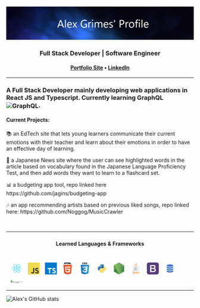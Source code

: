 ![](assets/BackgroundBanner.PNG)

<div align="center">
    <h3>Full Stack Developer | Software Engineer</h3>
</div>
<h4 align="center">
    <a href="https://alex-grimes-fullstack.herokuapp.com/">Portfolio Site</a> •
    <a href="https://www.linkedin.com/in/alex-grimes-dev/">LinkedIn</a>
</h4>

---

### A Full Stack Developer mainly developing web applications in React JS and Typescript. Currently learning GraphQL  <img alt="GraphQL" height="25" style="" align="center" src="https://upload.wikimedia.org/wikipedia/commons/thumb/1/17/GraphQL_Logo.svg/1200px-GraphQL_Logo.svg.png" />.

<h4>Current Projects:</h4>
<p>📚 an EdTech site that lets young learners communicate their current emotions with their teacher and learn about their emotions in order to have an effective day of learning.</p>
<p>🌸 a Japanese News site where the user can see highlighted words in the article based on vocabulary found in the Japanese Language Proficiency Test, and then add words they want to learn to a flashcard set.</p>
<p>📊 a budgeting app tool, repo linked here https://github.com/jagins/budgeting-app </li>
<p>🎶 an app recommending artists based on previous liked songs, repo linked here: https://github.com/Noggog/MusicCrawler</p>
<br/>

<table>
    <tr>
        <th><h4>Learned Languages & Frameworks</h4></th>
    </tr>
    <tr>
        <td style="padding-top: 20px;"><img style="margin-left: 5px; margin-right: 5px;" height="32" width="32" src="https://raw.githubusercontent.com/github/explore/80688e429a7d4ef2fca1e82350fe8e3517d3494d/topics/react/react.png?size=48" />
<img alt="React, React Native" style="margin-left: 5px; margin-right: 5px;" height="32" width="32" src="https://raw.githubusercontent.com/github/explore/80688e429a7d4ef2fca1e82350fe8e3517d3494d/topics/javascript/javascript.png?size=48" />
<img alt="JavaScript" style="margin-left: 5px; margin-right: 5px;" height="32" width="32" src="https://raw.githubusercontent.com/github/explore/80688e429a7d4ef2fca1e82350fe8e3517d3494d/topics/typescript/typescript.png?size=48" />
<img alt="HTML" style="margin-left: 5px; margin-right: 5px;" height="32" width="32" src="https://raw.githubusercontent.com/github/explore/80688e429a7d4ef2fca1e82350fe8e3517d3494d/topics/html/html.png?size=48" />
<img alt="CSS" style="margin-left: 5px; margin-right: 5px;" height="32" width="32" src="https://raw.githubusercontent.com/github/explore/80688e429a7d4ef2fca1e82350fe8e3517d3494d/topics/css/css.png?size=48" />
<img alt="Python" style="margin-left: 5px; margin-right: 5px;" height="32" width="32" src="https://raw.githubusercontent.com/github/explore/80688e429a7d4ef2fca1e82350fe8e3517d3494d/topics/python/python.png?size=48" />
<img alt="Node.js" style="margin-left: 5px; margin-right: 5px;" height="32" width="32" src="https://raw.githubusercontent.com/github/explore/80688e429a7d4ef2fca1e82350fe8e3517d3494d/topics/nodejs/nodejs.png?size=48" />
<img alt="Java" style="margin-left: 5px; margin-right: 5px;" height="32" width="32" src="https://raw.githubusercontent.com/github/explore/5b3600551e122a3277c2c5368af2ad5725ffa9a1/topics/java/java.png?size=48" />
<img alt="Bootstrap CSS" style="margin-left: 5px; margin-right: 5px;" height="32" width="32" src="https://raw.githubusercontent.com/github/explore/80688e429a7d4ef2fca1e82350fe8e3517d3494d/topics/bootstrap/bootstrap.png?size=48" />
<img alt="SQL" style="margin-left: 5px; margin-right: 5px;" height="32" width="32" src="https://raw.githubusercontent.com/github/explore/80688e429a7d4ef2fca1e82350fe8e3517d3494d/topics/sql/sql.png?size=48" />
<img alt="MongoDB" style="margin-left: 5px; margin-right: 5px;" height="32" width="32" src="https://raw.githubusercontent.com/github/explore/80688e429a7d4ef2fca1e82350fe8e3517d3494d/topics/mongodb/mongodb.png?size=48" /></td>
    </tr>

</table>

![Alex's GitHub stats](https://github-readme-stats.vercel.app/api?username=agrimes23&show_icons=true&theme=tokyonight)
